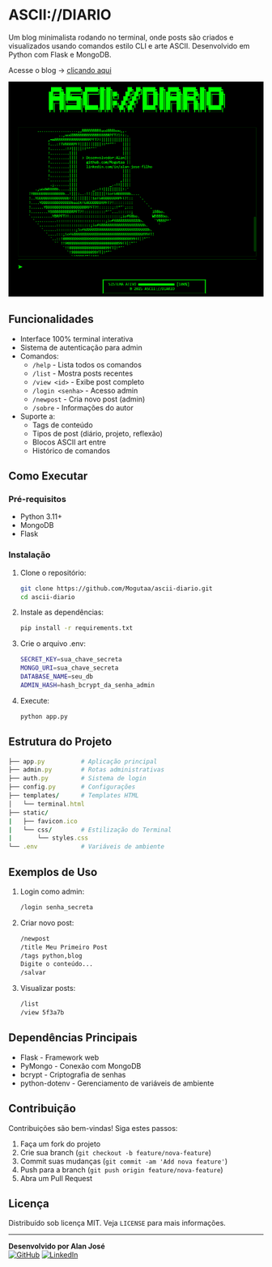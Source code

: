 # ASCII://DIARIO

Um blog minimalista rodando no terminal, onde posts são criados e visualizados usando comandos estilo CLI e arte ASCII. Desenvolvido em Python com Flask e MongoDB.

Acesse o blog -> [clicando aqui](https://asciidiario.onrender.com/)

![ASCII Art Preview](/static/ascii_diario.png)

## Funcionalidades

- Interface 100% terminal interativa
- Sistema de autenticação para admin
- Comandos:
  - `/help` - Lista todos os comandos
  - `/list` - Mostra posts recentes
  - `/view <id>` - Exibe post completo
  - `/login <senha>` - Acesso admin
  - `/newpost` - Cria novo post (admin)
  - `/sobre` - Informações do autor
- Suporte a:
  - Tags de conteúdo
  - Tipos de post (diário, projeto, reflexão)
  - Blocos ASCII art entre ``` ```
  - Histórico de comandos

## Como Executar

### Pré-requisitos
- Python 3.11+
- MongoDB
- Flask

### Instalação
1. Clone o repositório:
    ```bash
    git clone https://github.com/Mogutaa/ascii-diario.git
    cd ascii-diario

2. Instale as dependências:
    ```bash
    pip install -r requirements.txt

3. Crie o arquivo .env:
    ```bash
    SECRET_KEY=sua_chave_secreta
    MONGO_URI=sua_chave_secreta
    DATABASE_NAME=seu_db
    ADMIN_HASH=hash_bcrypt_da_senha_admin

4. Execute:
    ```bash
    python app.py

## Estrutura do Projeto
```ruby
├── app.py          # Aplicação principal
├── admin.py        # Rotas administrativas
├── auth.py         # Sistema de login
├── config.py       # Configurações
├── templates/      # Templates HTML
│   └── terminal.html
├── static/
|   ├── favicon.ico 
|   └── css/        # Estilização do Terminal
|       └── styles.css 
└── .env            # Variáveis de ambiente
```


## Exemplos de Uso

1. Login como admin:
    ```bash
    /login senha_secreta

2. Criar novo post:
    ```bash
    /newpost
    /title Meu Primeiro Post
    /tags python,blog
    Digite o conteúdo...
    /salvar

3. Visualizar posts:
    ```bash
    /list
    /view 5f3a7b


## Dependências Principais
- Flask - Framework web
- PyMongo - Conexão com MongoDB
- bcrypt - Criptografia de senhas
- python-dotenv - Gerenciamento de variáveis de ambiente

## Contribuição
Contribuições são bem-vindas! Siga estes passos:
1. Faça um fork do projeto
2. Crie sua branch (`git checkout -b feature/nova-feature`)
3. Commit suas mudanças (`git commit -am 'Add nova feature'`)
4. Push para a branch (`git push origin feature/nova-feature`)
5. Abra um Pull Request

## Licença
Distribuído sob licença MIT. Veja `LICENSE` para mais informações.

---

**Desenvolvido por Alan José**  
[![GitHub](https://img.shields.io/badge/GitHub-100000?style=flat&logo=github)](https://github.com/Mogutaa)
[![LinkedIn](https://img.shields.io/badge/LinkedIn-0077B5?style=flat&logo=linkedin)](https://www.linkedin.com/in/alan-jose-filho/)
